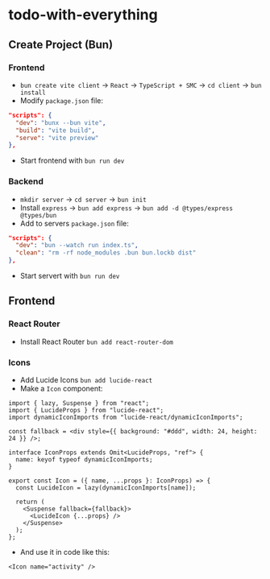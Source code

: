 # todo-with-everything

## Create Project (Bun)

### Frontend

- `bun create vite client` -> `React` -> `TypeScript + SMC` -> `cd client` -> `bun install`
- Modify `package.json` file:

```json
"scripts": {
  "dev": "bunx --bun vite",
  "build": "vite build",
  "serve": "vite preview"
},
```

- Start frontend with `bun run dev`

### Backend

- `mkdir server` -> `cd server` -> `bun init`
- Install `express` -> `bun add express` -> `bun add -d @types/express @types/bun`
- Add to servers `package.json` file:

```json
"scripts": {
  "dev": "bun --watch run index.ts",
  "clean": "rm -rf node_modules .bun bun.lockb dist"
},
```

- Start servert with `bun run dev`

## Frontend

### React Router

- Install React Router `bun add react-router-dom`

### Icons

- Add Lucide Icons `bun add lucide-react`
- Make a `Icon` component:

```tsx
import { lazy, Suspense } from "react";
import { LucideProps } from "lucide-react";
import dynamicIconImports from "lucide-react/dynamicIconImports";

const fallback = <div style={{ background: "#ddd", width: 24, height: 24 }} />;

interface IconProps extends Omit<LucideProps, "ref"> {
  name: keyof typeof dynamicIconImports;
}

export const Icon = ({ name, ...props }: IconProps) => {
  const LucideIcon = lazy(dynamicIconImports[name]);

  return (
    <Suspense fallback={fallback}>
      <LucideIcon {...props} />
    </Suspense>
  );
};
```

- And use it in code like this:

```tsx
<Icon name="activity" />
```
